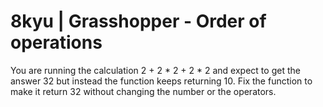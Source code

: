 # 8kyu | Grasshopper - Order of operations


You are running the calculation 2 + 2 * 2 + 2 * 2 and expect to get the answer 32 but instead the function keeps returning 10. Fix the function to make it return 32 without changing the number or the operators.
